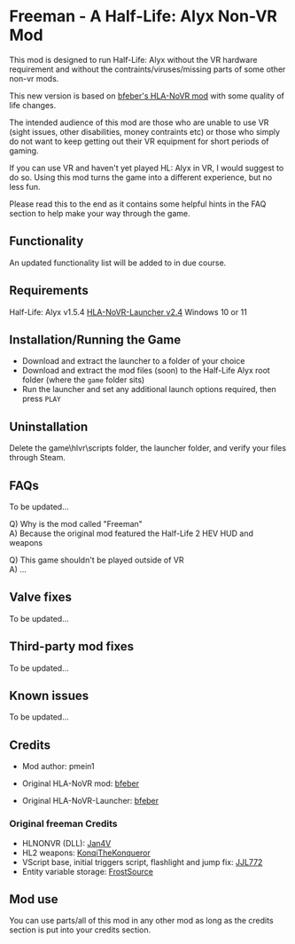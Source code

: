 # Freeman - A Half-Life: Alyx Non-VR Mod

This mod is designed to run Half-Life: Alyx without the VR hardware requirement and without the contraints/viruses/missing parts of some other non-vr mods.

This new version is based on [bfeber's HLA-NoVR mod](https://github.com/bfeber/HLA-NoVR) with some quality of life changes.

The intended audience of this mod are those who are unable to use VR (sight issues, other disabilities, money contraints etc) or those who simply do not want to keep getting out their VR equipment for short periods of gaming.

If you can use VR and haven't yet played HL: Alyx in VR, I would suggest to do so.  Using this mod turns the game into a different experience, but no less fun.

Please read this to the end as it contains some helpful hints in the FAQ section to help make your way through the game.

## Functionality

An updated functionality list will be added to in due course.

## Requirements

Half-Life: Alyx v1.5.4
[HLA-NoVR-Launcher v2.4](https://github.com/real-pmein1/freeman/releases/tag/L2.4)
Windows 10 or 11

## Installation/Running the Game

+ Download and extract the launcher to a folder of your choice
+ Download and extract the mod files (soon) to the Half-Life Alyx root folder (where the `game` folder sits)
+ Run the launcher and set any additional launch options required, then press `PLAY`

## Uninstallation

Delete the game\hlvr\scripts folder, the launcher folder, and verify your files through Steam.

## FAQs

To be updated...

Q) Why is the mod called "Freeman"  
A) Because the original mod featured the Half-Life 2 HEV HUD and weapons

Q) This game shouldn't be played outside of VR  
A) ...

## Valve fixes

To be updated...

## Third-party mod fixes

To be updated...

## Known issues

To be updated...

## Credits

+ Mod author: pmein1

+ Original HLA-NoVR mod: [bfeber](https://github.com/bfeber/HLA-NoVR)
+ Original HLA-NoVR-Launcher: [bfeber](https://github.com/bfeber/HLA-NoVR-Launcher)

### Original freeman Credits

+ HLNONVR (DLL): [Jan4V](https://github.com/Jan4V/hlnonvr)
+ HL2 weapons: [KonqiTheKonqueror](https://github.com/KonqiTheKonqueror/Source2-PFSK)
+ VScript base, initial triggers script, flashlight and jump fix: [JJL772](https://github.com/JJL772/half-life-alyx-scripts)
+ Entity variable storage: [FrostSource](https://github.com/FrostSource/hla_extravaganza)

## Mod use

You can use parts/all of this mod in any other mod as long as the credits section is put into your credits section.

